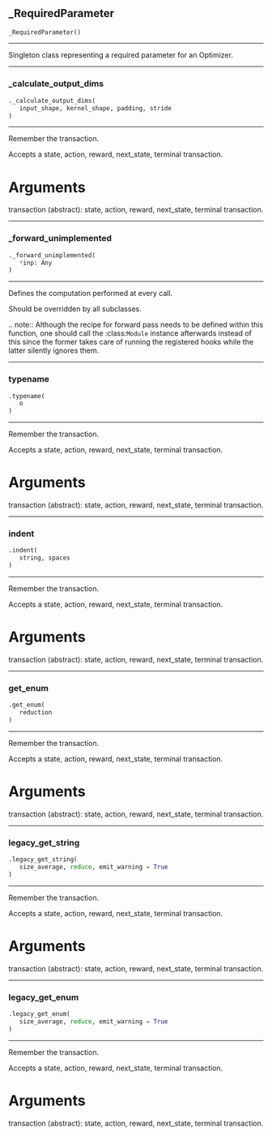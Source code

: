 #


## _RequiredParameter
```python 
_RequiredParameter()
```


---
Singleton class representing a required parameter for an Optimizer.

----


### _calculate_output_dims
```python
._calculate_output_dims(
   input_shape, kernel_shape, padding, stride
)
```

---
Remember the transaction.

Accepts a state, action, reward, next_state, terminal transaction.

# Arguments
transaction (abstract): state, action, reward, next_state, terminal transaction.

----


### _forward_unimplemented
```python
._forward_unimplemented(
   *inp: Any
)
```

---
Defines the computation performed at every call.

Should be overridden by all subclasses.

.. note::
Although the recipe for forward pass needs to be defined within
this function, one should call the :class:`Module` instance afterwards
instead of this since the former takes care of running the
registered hooks while the latter silently ignores them.

----


### typename
```python
.typename(
   o
)
```

---
Remember the transaction.

Accepts a state, action, reward, next_state, terminal transaction.

# Arguments
transaction (abstract): state, action, reward, next_state, terminal transaction.

----


### indent
```python
.indent(
   string, spaces
)
```

---
Remember the transaction.

Accepts a state, action, reward, next_state, terminal transaction.

# Arguments
transaction (abstract): state, action, reward, next_state, terminal transaction.

----


### get_enum
```python
.get_enum(
   reduction
)
```

---
Remember the transaction.

Accepts a state, action, reward, next_state, terminal transaction.

# Arguments
transaction (abstract): state, action, reward, next_state, terminal transaction.

----


### legacy_get_string
```python
.legacy_get_string(
   size_average, reduce, emit_warning = True
)
```

---
Remember the transaction.

Accepts a state, action, reward, next_state, terminal transaction.

# Arguments
transaction (abstract): state, action, reward, next_state, terminal transaction.

----


### legacy_get_enum
```python
.legacy_get_enum(
   size_average, reduce, emit_warning = True
)
```

---
Remember the transaction.

Accepts a state, action, reward, next_state, terminal transaction.

# Arguments
transaction (abstract): state, action, reward, next_state, terminal transaction.
